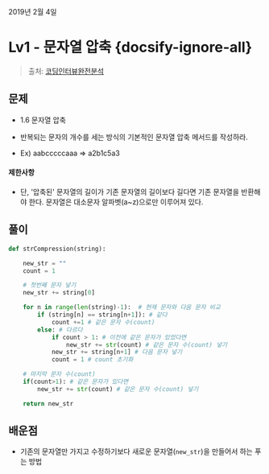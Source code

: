2019년 2월 4일

# Lv1 - 문자열 압축 {docsify-ignore-all}

> 출처: [코딩인터뷰완전분석](http://www.kyobobook.co.kr/product/detailViewKor.laf?mallGb=KOR&ejkGb=KOR&barcode=9788966263080&orderClick=JAj)

## 문제
- 1.6 문자열 압축

- 반복되는 문자의 개수를 세는 방식의 기본적인 문자열 압축 메서드를 작성하라.

- Ex) aabcccccaaa => a2b1c5a3



#### 제한사항
- 단, '압축된' 문자열의 길이가 기존 문자열의 길이보다 길다면 기존 문자열을 반환해야 한다.
  문자열은 대소문자 알파벳(a~z)으로만 이루어져 있다.



## 풀이
```python
def strCompression(string):

    new_str = ""
    count = 1

    # 첫번째 문자 넣기
    new_str += string[0]

    for n in range(len(string)-1):  # 현재 문자와 다음 문자 비교
        if (string[n] == string[n+1]): # 같다
            count +=1 # 같은 문자 수(count)
        else: # 다르다
            if count > 1: # 이전에 같은 문자가 있었다면
                new_str += str(count) # 같은 문자 수(count) 넣기
            new_str += string[n+1] # 다음 문자 넣기
            count = 1 # count 초기화

    # 마지막 문자 수(count)
    if(count>1): # 같은 문자가 있다면
        new_str += str(count) # 같은 문자 수(count) 넣기

    return new_str

```

## 배운점
- 기존의 문자열만 가지고 수정하기보다 새로운 문자열(`new_str`)을 만들어서 하는 푸는 방법